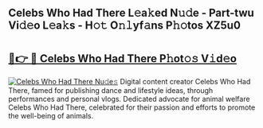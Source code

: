 ## Celebs Who Had There L𝚎a𝚔ed N𝚞𝚍e - Part-twu Vi𝚍𝚎o L𝚎a𝚔s - H𝚘𝚝 O𝚗𝚕yf𝚊ns P𝚑𝚘tos XZ5u0

# <h2><a href="http://kf2ocx.oniu.top/?m=Celebs+Who+Had+There">🔗👉 🔴 Celebs Who Had There P𝚑ot𝚘𝚜 V𝚒d𝚎o</a></h2>

[![Celebs Who Had There Nu𝚍e𝚜](https://i.imgur.com/0qMVB7G.gif)](http://kf2ocx.oniu.top/?m=Celebs+Who+Had+There)
Digital content creator Celebs Who Had There, famed for publishing dance and lifestyle ideas, through performances and personal vlogs. Dedicated advocate for animal welfare Celebs Who Had There, celebrated for their passion and efforts to promote the well-being of animals.  
